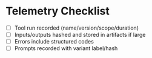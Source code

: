 # Telemetry Checklist
- [ ] Tool run recorded (name/version/scope/duration)
- [ ] Inputs/outputs hashed and stored in artifacts if large
- [ ] Errors include structured codes
- [ ] Prompts recorded with variant label/hash
